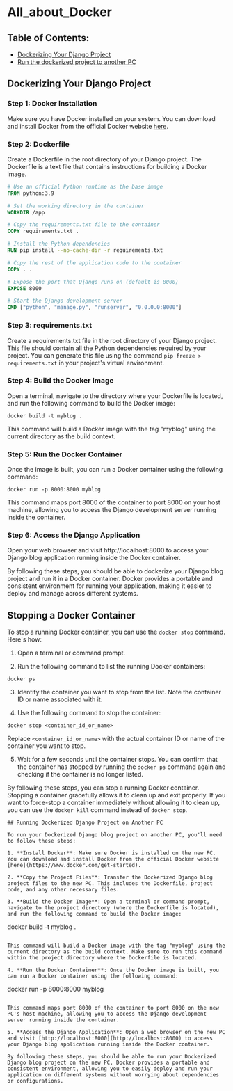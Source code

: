 # All_about_Docker

## Table of Contents:
- [Dockerizing Your Django Project](#dockerizing-your-django-project)
- [Run the dockerized project to another PC](#running-dockerized-django-project-on-another-pc)


## Dockerizing Your Django Project

### Step 1: Docker Installation
Make sure you have Docker installed on your system. You can download and install Docker from the official Docker website [here](https://www.docker.com/get-started).

### Step 2: Dockerfile
Create a Dockerfile in the root directory of your Django project. The Dockerfile is a text file that contains instructions for building a Docker image.

```Dockerfile
# Use an official Python runtime as the base image
FROM python:3.9

# Set the working directory in the container
WORKDIR /app

# Copy the requirements.txt file to the container
COPY requirements.txt .

# Install the Python dependencies
RUN pip install --no-cache-dir -r requirements.txt

# Copy the rest of the application code to the container
COPY . .

# Expose the port that Django runs on (default is 8000)
EXPOSE 8000

# Start the Django development server
CMD ["python", "manage.py", "runserver", "0.0.0.0:8000"]
```

### Step 3: requirements.txt
Create a requirements.txt file in the root directory of your Django project. This file should contain all the Python dependencies required by your project. You can generate this file using the command `pip freeze > requirements.txt` in your project's virtual environment.

### Step 4: Build the Docker Image
Open a terminal, navigate to the directory where your Dockerfile is located, and run the following command to build the Docker image:

```
docker build -t myblog .
```

This command will build a Docker image with the tag "myblog" using the current directory as the build context.

### Step 5: Run the Docker Container
Once the image is built, you can run a Docker container using the following command:

```
docker run -p 8000:8000 myblog
```

This command maps port 8000 of the container to port 8000 on your host machine, allowing you to access the Django development server running inside the container.

### Step 6: Access the Django Application
Open your web browser and visit http://localhost:8000 to access your Django blog application running inside the Docker container.

By following these steps, you should be able to dockerize your Django blog project and run it in a Docker container. Docker provides a portable and consistent environment for running your application, making it easier to deploy and manage across different systems.

## Stopping a Docker Container

To stop a running Docker container, you can use the `docker stop` command. Here's how:

1. Open a terminal or command prompt.

2. Run the following command to list the running Docker containers:
```
docker ps
```

3. Identify the container you want to stop from the list. Note the container ID or name associated with it.

4. Use the following command to stop the container:
```
docker stop <container_id_or_name>
```
Replace `<container_id_or_name>` with the actual container ID or name of the container you want to stop.

5. Wait for a few seconds until the container stops. You can confirm that the container has stopped by running the `docker ps` command again and checking if the container is no longer listed.

By following these steps, you can stop a running Docker container. Stopping a container gracefully allows it to clean up and exit properly. If you want to force-stop a container immediately without allowing it to clean up, you can use the `docker kill` command instead of `docker stop`.

```
## Running Dockerized Django Project on Another PC

To run your Dockerized Django blog project on another PC, you'll need to follow these steps:

1. **Install Docker**: Make sure Docker is installed on the new PC. You can download and install Docker from the official Docker website [here](https://www.docker.com/get-started).

2. **Copy the Project Files**: Transfer the Dockerized Django blog project files to the new PC. This includes the Dockerfile, project code, and any other necessary files.

3. **Build the Docker Image**: Open a terminal or command prompt, navigate to the project directory (where the Dockerfile is located), and run the following command to build the Docker image:

   ```
   docker build -t myblog .
   ```

   This command will build a Docker image with the tag "myblog" using the current directory as the build context. Make sure to run this command within the project directory where the Dockerfile is located.

4. **Run the Docker Container**: Once the Docker image is built, you can run a Docker container using the following command:

   ```
   docker run -p 8000:8000 myblog
   ```

   This command maps port 8000 of the container to port 8000 on the new PC's host machine, allowing you to access the Django development server running inside the container.

5. **Access the Django Application**: Open a web browser on the new PC and visit [http://localhost:8000](http://localhost:8000) to access your Django blog application running inside the Docker container.

By following these steps, you should be able to run your Dockerized Django blog project on the new PC. Docker provides a portable and consistent environment, allowing you to easily deploy and run your application on different systems without worrying about dependencies or configurations.
```

